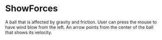 # ShowForces

A ball that is affected by gravity and friction. User can press the mouse to have wind blow from the left.
An arrow points from the center of the ball that shows its velocity.
